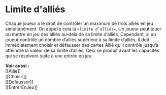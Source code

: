 # Limite d'alliés
Chaque joueur a le droit de contrôler un maximum de trois alliés en jeu simultanément. On appelle cela la `«limite d’alliés»`.
Un joueur peut jouer ou mettre en jeu des alliés au-delà de sa limite d’alliés. Cependant, si un joueur contrôle un nombre d’alliés supérieur à sa limite d’alliés, il doit immédiatement choisir et défausser des cartes Allié qu’il contrôle jusqu’à atteindre la valeur de sa limite d’alliés. Ceci se produit avant les capacités qui se résolvent suite à une entrée en jeu. 

**Voir aussi :**  
[[Allie]]  
[[Choisir]]  
[[Defausser]]  
[[EntrerEnJeu]]
